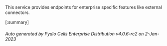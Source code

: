 






This service provides endpoints for enterprise specific features like external connectors.

[:summary]

###### Auto generated by Pydio Cells Enterprise Distribution v4.0.6-rc2 on 2-Jan-2023

